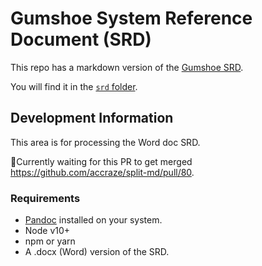 # Gumshoe System Reference Document (SRD)

This repo has a markdown version of the [Gumshoe SRD](https://site.pelgranepress.com/index.php/the-gumshoe-system-reference-document/).

You will find it in the [`srd` folder](/srd).

## Development Information

This area is for processing the Word doc SRD.

🚨Currently waiting for this PR to get merged https://github.com/accraze/split-md/pull/80.

### Requirements

- [Pandoc](https://pandoc.org/installing.html) installed on your system.
- Node v10+
- npm or yarn
- A .docx (Word) version of the SRD.
